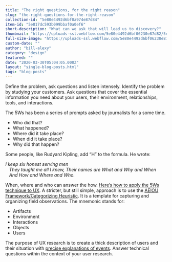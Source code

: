 ```yaml
---
title: "The right questions, for the right reason"
slug: "the-right-questions-for-the-right-reason"
collection-id: "5e80e4492d6bf0a974e87d84"
item-id: "5e817dc593b099bbaf0a0ef6"
short-description: "What can we ask that will lead us to discovery?"
thumbnail: "https://uploads-ssl.webflow.com/5e80e4492d6bf06230e87d82/5e817dba957e0a49ac33d76d_Artboard%2028%408x-80.jpg"
full-size-image: "https://uploads-ssl.webflow.com/5e80e4492d6bf06230e87d82/5e817dbffea9a3e81bdd63a1_Artboard%2028%20copy%408x-80.jpg"
custom-date: ""
author: "bill-alexy"
category: "design"
featured: ""
date: "2020-03-30T05:04:05.000Z"
layout: "single-blog-posts.html"
tags: "blog-posts"
---
```


Define the problem, ask questions and listen intensely. Identify the problem by studying your customers. Ask questions that cover the essential information you need about your users, their environment, relationships, tools, and interactions.

The 5Ws has been a series of prompts asked by journalists for a some time.

*   Who did that?
*   What happened?
*   Where did it take place?
*   When did it take place?
*   Why did that happen?

Some people, like Rudyard Kipling, add “H” to the formula. He wrote:

_I keep six honest serving men  
   They taught me all I knew, 
Their names are What and Why and When  
   And How and Where and Who._

When, where and who can answer the how. [Here’s how to apply the 5Ws technique to UX](http://www.infragistics.com/community/blogs/ux/archive/2015/06/29/5w-h-knowledge-to-design-an-excellent-user-experience.aspx). A stricter, but still simple, approach is to use the [AEIOU Framework/Categorizing Heuristic](https://www.epicpeople.org/building-a-useful-research-tool/). It is a template for capturing and organizing field observations. The mnemonic stands for:

*   Artifacts
*   Environment
*   Interactions
*   Objects
*   Users

The purpose of UX research is to create a thick description of users and their situation with [precise explanations of events](http://www.uxmatters.com/mt/archives/2015/06/toward-a-culture-of-integrated-practice.php). Answer technical questions within the context of your user research.

‍
